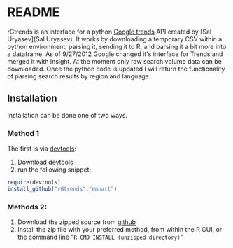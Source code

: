 README 
=========
rGtrends is an interface for a python [Google trends](http://www.google.com/trends) API created by [Sal Uryasev](Sal Uryasev).  It works by downloading a temporary CSV within a python environment, parsing it, sending it to R, and parsing it a bit more into a dataframe.  As of 9/27/2012 Google changed it's interface for Trends and merged it with insight.  At the moment only raw search volume data can be downloaded.  Once the python code is updated I will return the functionality of parsing search results by region and language.

Installation
----
Installation can be done one of two ways.  
### Method 1 

The first is via [devtools](http://github.com/hadley/devtools):

1. Download devtools
2. run the following snippet:

```r
require(devtools) 
install_github("rGtrends","emhart") 
```

### Methods 2:

1. Download the zipped source from [github](https://github.com/emhart/rGtrends/zipball/master)
2. Install the zip file with your preferred method, from within the R GUI, or the command line "`R CMD INSTALL (unzipped directory)`"
